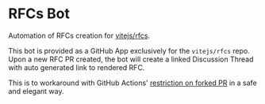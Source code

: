 # RFCs Bot

Automation of RFCs creation for [vitejs/rfcs](https://github.com/vitejs/rfcs).

This bot is provided as a GitHub App exclusively for the `vitejs/rfcs` repo. Upon a new RFC PR created, the bot will create a linked Discussion Thread with auto generated link to rendered RFC.

This is to workaround with GitHub Actions' [restriction on forked PR](https://docs.github.com/en/actions/security-guides/automatic-token-authentication#permissions-for-the-github_token) in a safe and elegant way.
